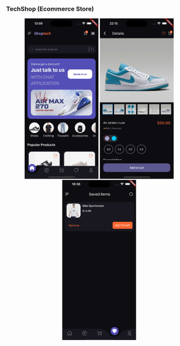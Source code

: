 
### TechShop (Ecommerce Store)


<div align="center">
  <img src="img/TechShop/img7.png" alt="Project 4 TechShop" width="200"/>
   <img src="img/TechShop/img6.png" alt="Project 4 TechShop" width="200"/>
    <img src="img/TechShop/img5.png" alt="Project 4 TechShop" width="200"/>
   
  
</div>
